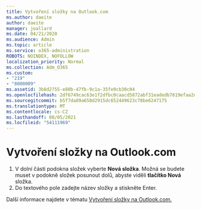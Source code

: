 ```yaml
---
title: Vytvoření složky na Outlook.com
ms.author: daeite
author: daeite
manager: joallard
ms.date: 04/21/2020
ms.audience: Admin
ms.topic: article
ms.service: o365-administration
ROBOTS: NOINDEX, NOFOLLOW
localization_priority: Normal
ms.collection: Adm_O365
ms.custom:
- "219"
- "8000009"
ms.assetid: 3b8d2755-e80b-47fb-9c1a-35fe9cb30c04
ms.openlocfilehash: 2df6749cac63e1f2dfbc0caacd5872abf31eadedb7819efaa2d4a05be56f8e4f
ms.sourcegitcommit: b5f7da89a650d2915dc652449623c78be6247175
ms.translationtype: MT
ms.contentlocale: cs-CZ
ms.lasthandoff: 08/05/2021
ms.locfileid: "54111969"
---
```

# <a name="create-a-folder-in-outlookcom"></a>Vytvoření složky na Outlook.com

1. V dolní části podokna složek vyberte **Nová složka**. Možná se budete muset v podokně složek posunout dolů, abyste viděli **tlačítko Nová** složka.
2. Do textového pole zadejte název složky a stiskněte Enter.

Další informace najdete v tématu [Vytvoření složky na Outlook.com.](https://support.office.com/article/6bb0723a-f39f-4a8d-bb3f-fab5dcc2510a?wt.mc_id=Office_Outlook_com_Alchemy)